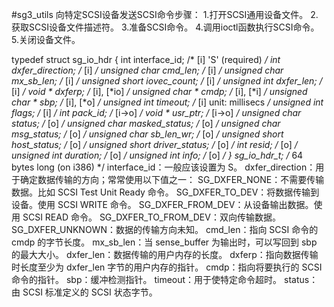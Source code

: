 #sg3_utils
向特定SCSI设备发送SCSI命令步骤：
	1.打开SCSI通用设备文件。
	2.获取SCSI设备文件描述符。
	3.准备SCSI命令。
	4.调用ioctl函数执行SCSI命令。
	5.关闭设备文件。

typedef struct sg_io_hdr
{
    int interface_id;               /* [i] 'S' (required) */
    int dxfer_direction;            /* [i] */
    unsigned char cmd_len;          /* [i] */
    unsigned char mx_sb_len;        /* [i] */
    unsigned short iovec_count;     /* [i] */
    unsigned int dxfer_len;         /* [i] */
    void * dxferp;                  /* [i], [*io] */
    unsigned char * cmdp;           /* [i], [*i]  */
    unsigned char * sbp;            /* [i], [*o]  */
    unsigned int timeout;           /* [i] unit: millisecs */
    unsigned int flags;             /* [i] */
    int pack_id;                    /* [i->o] */
    void * usr_ptr;                 /* [i->o] */
    unsigned char status;           /* [o] */
    unsigned char masked_status;    /* [o] */
    unsigned char msg_status;       /* [o] */
    unsigned char sb_len_wr;        /* [o] */
    unsigned short host_status;     /* [o] */
    unsigned short driver_status;   /* [o] */
    int resid;                      /* [o] */
    unsigned int duration;          /* [o] */
    unsigned int info;              /* [o] */
} sg_io_hdr_t;  /* 64 bytes long (on i386) */
interface_id：一般应该设置为 S。
dxfer_direction：用于确定数据传输的方向；常常使用以下值之一：
SG_DXFER_NONE：不需要传输数据。比如 SCSI Test Unit Ready 命令。
SG_DXFER_TO_DEV：将数据传输到设备。使用 SCSI WRITE 命令。
SG_DXFER_FROM_DEV：从设备输出数据。使用 SCSI READ 命令。
SG_DXFER_TO_FROM_DEV：双向传输数据。
SG_DXFER_UNKNOWN：数据的传输方向未知。
cmd_len：指向 SCSI 命令的 cmdp 的字节长度。
mx_sb_len：当 sense_buffer 为输出时，可以写回到 sbp 的最大大小。
dxfer_len：数据传输的用户内存的长度。
dxferp：指向数据传输时长度至少为 dxfer_len 字节的用户内存的指针。
cmdp：指向将要执行的 SCSI 命令的指针。
sbp：缓冲检测指针。
timeout：用于使特定命令超时。
status：由 SCSI 标准定义的 SCSI 状态字节。